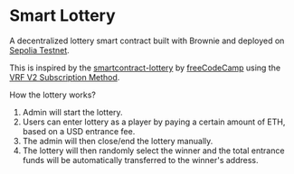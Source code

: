# Smart Lottery
A decentralized lottery smart contract built with Brownie and deployed on [Sepolia Testnet](https://sepolia.dev/).

This is inspired by the [smartcontract-lottery](https://github.com/PatrickAlphaC/smartcontract-lottery) by [freeCodeCamp](https://www.youtube.com/watch?v=M576WGiDBdQ&list=PLzRreXG8NJkK0Vuvh-cbx6KJy8t8ml2OG&index=37) using the [VRF V2 Subscription Method](https://docs.chain.link/vrf/v2/subscription).

How the lottery works?
1. Admin will start the lottery.
2. Users can enter lottery as a player by paying a certain amount of ETH, based on a USD entrance fee.
3. The admin will then close/end the lottery manually.
4. The lottery will then randomly select the winner and the total entrance funds will be automatically transferred to the winner's address.